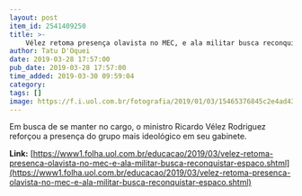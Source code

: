 ```yaml
---
layout: post
item_id: 2541409250
title: >-
    Vélez retoma presença olavista no MEC, e ala militar busca reconquistar espaço
author: Tatu D'Oquei
date: 2019-03-28 17:57:00
pub_date: 2019-03-28 17:57:00
time_added: 2019-03-30 09:59:04
category: 
tags: []
image: https://f.i.uol.com.br/fotografia/2019/01/03/15465376845c2e4ad430f20_1546537684_3x2_rt.jpg
---
```


Em busca de se manter no cargo, o ministro Ricardo Vélez Rodriguez reforçou a presença do grupo mais ideológico em seu gabinete.

**Link:** [https://www1.folha.uol.com.br/educacao/2019/03/velez-retoma-presenca-olavista-no-mec-e-ala-militar-busca-reconquistar-espaco.shtml](https://www1.folha.uol.com.br/educacao/2019/03/velez-retoma-presenca-olavista-no-mec-e-ala-militar-busca-reconquistar-espaco.shtml)

